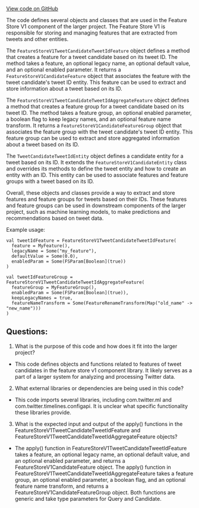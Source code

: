 [View code on GitHub](https://github.com/misbahsy/the-algorithm/product-mixer/component-library/src/main/scala/com/twitter/product_mixer/component_library/feature/featurestorev1/FeatureStoreV1TweetCandidateTweetIdFeature.scala)

The code defines several objects and classes that are used in the Feature Store V1 component of the larger project. The Feature Store V1 is responsible for storing and managing features that are extracted from tweets and other entities. 

The `FeatureStoreV1TweetCandidateTweetIdFeature` object defines a method that creates a feature for a tweet candidate based on its tweet ID. The method takes a feature, an optional legacy name, an optional default value, and an optional enabled parameter. It returns a `FeatureStoreV1CandidateFeature` object that associates the feature with the tweet candidate's tweet ID entity. This feature can be used to extract and store information about a tweet based on its ID.

The `FeatureStoreV1TweetCandidateTweetIdAggregateFeature` object defines a method that creates a feature group for a tweet candidate based on its tweet ID. The method takes a feature group, an optional enabled parameter, a boolean flag to keep legacy names, and an optional feature name transform. It returns a `FeatureStoreV1CandidateFeatureGroup` object that associates the feature group with the tweet candidate's tweet ID entity. This feature group can be used to extract and store aggregated information about a tweet based on its ID.

The `TweetCandidateTweetIdEntity` object defines a candidate entity for a tweet based on its ID. It extends the `FeatureStoreV1CandidateEntity` class and overrides its methods to define the tweet entity and how to create an entity with an ID. This entity can be used to associate features and feature groups with a tweet based on its ID.

Overall, these objects and classes provide a way to extract and store features and feature groups for tweets based on their IDs. These features and feature groups can be used in downstream components of the larger project, such as machine learning models, to make predictions and recommendations based on tweet data. 

Example usage:

```
val tweetIdFeature = FeatureStoreV1TweetCandidateTweetIdFeature(
  feature = MyFeature(),
  legacyName = Some("my_feature"),
  defaultValue = Some(0.0),
  enabledParam = Some(FSParam[Boolean](true))
)

val tweetIdFeatureGroup = FeatureStoreV1TweetCandidateTweetIdAggregateFeature(
  featureGroup = MyFeatureGroup(),
  enabledParam = Some(FSParam[Boolean](true)),
  keepLegacyNames = true,
  featureNameTransform = Some(FeatureRenameTransform(Map("old_name" -> "new_name")))
)
```
## Questions: 
 1. What is the purpose of this code and how does it fit into the larger project? 
- This code defines objects and functions related to features of tweet candidates in the feature store v1 component library. It likely serves as a part of a larger system for analyzing and processing Twitter data.

2. What external libraries or dependencies are being used in this code? 
- This code imports several libraries, including com.twitter.ml and com.twitter.timelines.configapi. It is unclear what specific functionality these libraries provide.

3. What is the expected input and output of the apply() functions in the FeatureStoreV1TweetCandidateTweetIdFeature and FeatureStoreV1TweetCandidateTweetIdAggregateFeature objects? 
- The apply() function in FeatureStoreV1TweetCandidateTweetIdFeature takes a feature, an optional legacy name, an optional default value, and an optional enabled parameter, and returns a FeatureStoreV1CandidateFeature object. The apply() function in FeatureStoreV1TweetCandidateTweetIdAggregateFeature takes a feature group, an optional enabled parameter, a boolean flag, and an optional feature name transform, and returns a FeatureStoreV1CandidateFeatureGroup object. Both functions are generic and take type parameters for Query and Candidate.